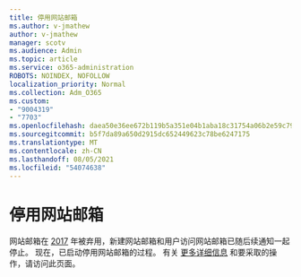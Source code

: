 ```yaml
---
title: 停用网站邮箱
ms.author: v-jmathew
author: v-jmathew
manager: scotv
ms.audience: Admin
ms.topic: article
ms.service: o365-administration
ROBOTS: NOINDEX, NOFOLLOW
localization_priority: Normal
ms.collection: Adm_O365
ms.custom:
- "9004319"
- "7703"
ms.openlocfilehash: daea50e36ee672b119b5a351e04b1aba18c31754a06b2e59c792e2c748cfcca6
ms.sourcegitcommit: b5f7da89a650d2915dc652449623c78be6247175
ms.translationtype: MT
ms.contentlocale: zh-CN
ms.lasthandoff: 08/05/2021
ms.locfileid: "54074638"
---
```

# <a name="retirement-of-site-mailbox"></a>停用网站邮箱

网站邮箱在 [2017](https://techcommunity.microsoft.com/t5/microsoft-sharepoint-blog/deprecation-of-site-mailboxes/ba-p/93028) 年被弃用，新建网站邮箱和用户访问网站邮箱已随后续通知一起停止。 现在，已启动停用网站邮箱的过程。 有关 [更多详细信息](https://aka.ms/SiteMailboxRetirement) 和要采取的操作，请访问此页面。
